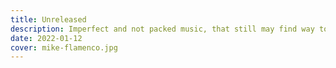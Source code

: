 ```yaml
---
title: Unreleased
description: Imperfect and not packed music, that still may find way to someone's imagination
date: 2022-01-12
cover: mike-flamenco.jpg
---
```

